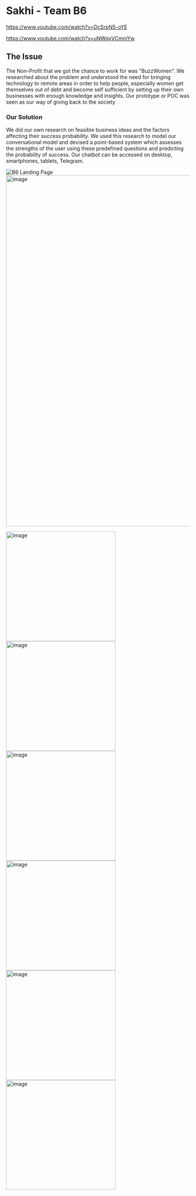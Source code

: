 # Sakhi - Team B6

https://www.youtube.com/watch?v=DcSrpN5-oYE

https://www.youtube.com/watch?v=uNWqyVCmmYw

## The Issue

The Non-Profit that we got the chance to work for was "BuzzWomen". We researched about the problem and understood the need for bringing technology to remote areas in order to help people, especially women get themselves out of debt and become self sufficient by setting up their own businesses with enough knowledge and insights. Our prototype or POC was seen as our way of giving back to the society

### Our Solution

We did our own research on feasible business ideas and the factors affecting their success probability. We used this research to model our conversational model and devised a point-based system which assesses the strengths of the user using these predefined questions and predicting the probability of success. Our chatbot can be accessed on desktop, smartphones, tablets, Telegram.

![B6 Landing Page](https://user-images.githubusercontent.com/77456175/173555349-b6f7562d-7870-4575-a4bc-b393eb7a6caf.png)
<img width="960" alt="image" src="https://user-images.githubusercontent.com/77456175/173556375-1ddace94-8b06-4911-bd2b-37f1f00ae2cf.png">


<img width="300" alt="image" src="https://user-images.githubusercontent.com/77456175/173553971-7267479a-6cb2-4177-94c2-a80bf91ba51b.png"> <img width="300" alt="image" src="https://user-images.githubusercontent.com/77456175/173554080-3813fd25-85c0-4290-9b01-4aa8bc10b117.png"> <img width="300" alt="image" src="https://user-images.githubusercontent.com/77456175/173554126-d8a82dce-0e3f-41f6-a304-4872d637d49b.png"> <img width="300" alt="image" src="https://user-images.githubusercontent.com/77456175/173554182-87a05646-ef9e-4db3-93b2-3abe46b30afb.png"> <img width="300" alt="image" src="https://user-images.githubusercontent.com/77456175/173554254-3127323d-3501-4136-a66a-13573e29e022.png"> <img width="300" alt="image" src="https://user-images.githubusercontent.com/77456175/173554298-51458ae1-eef9-49eb-8fcd-56af13dd625e.png">
